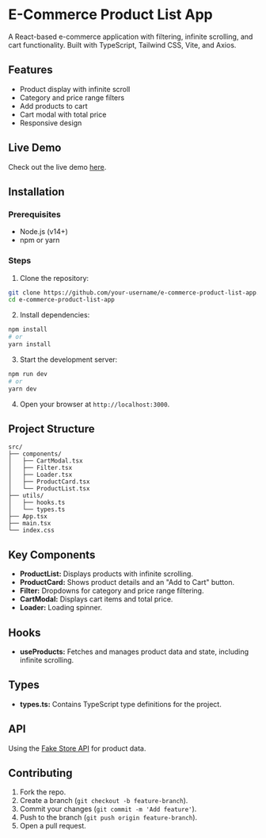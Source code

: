 # E-Commerce Product List App

A React-based e-commerce application with filtering, infinite scrolling, and cart functionality. Built with TypeScript, Tailwind CSS, Vite, and Axios.

## Features

- Product display with infinite scroll
- Category and price range filters
- Add products to cart
- Cart modal with total price
- Responsive design

## Live Demo

Check out the live demo [here](https://ecom-lets-buy.vercel.app/).

## Installation

### Prerequisites

- Node.js (v14+)
- npm or yarn

### Steps

1. Clone the repository:

```bash
git clone https://github.com/your-username/e-commerce-product-list-app.git
cd e-commerce-product-list-app
```

2. Install dependencies:

```bash
npm install
# or
yarn install
```

3. Start the development server:

```bash
npm run dev
# or
yarn dev
```

4. Open your browser at `http://localhost:3000`.

## Project Structure

```
src/
├── components/
│   ├── CartModal.tsx
│   ├── Filter.tsx
│   ├── Loader.tsx
│   ├── ProductCard.tsx
│   └── ProductList.tsx
├── utils/
│   ├── hooks.ts
│   └── types.ts
├── App.tsx
├── main.tsx
└── index.css
```

## Key Components

- **ProductList:** Displays products with infinite scrolling.
- **ProductCard:** Shows product details and an "Add to Cart" button.
- **Filter:** Dropdowns for category and price range filtering.
- **CartModal:** Displays cart items and total price.
- **Loader:** Loading spinner.

## Hooks

- **useProducts:** Fetches and manages product data and state, including infinite scrolling.

## Types

- **types.ts:** Contains TypeScript type definitions for the project.

## API

Using the [Fake Store API](https://fakestoreapi.com/) for product data.

## Contributing

1. Fork the repo.
2. Create a branch (`git checkout -b feature-branch`).
3. Commit your changes (`git commit -m 'Add feature'`).
4. Push to the branch (`git push origin feature-branch`).
5. Open a pull request.
